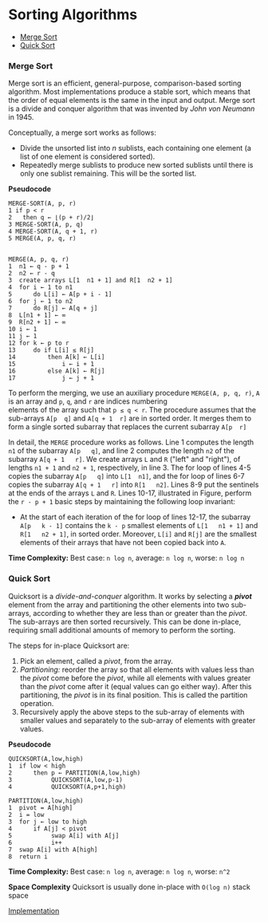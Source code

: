 # Sorting Algorithms
- [Merge Sort](#merge-sort)
- [Quick Sort](#quick-sort)

### Merge Sort
Merge sort is an efficient, general-purpose, comparison-based sorting algorithm. Most implementations produce a stable sort, which means that 
the order of equal elements is the same in the input and output. Merge sort is a divide and conquer algorithm that was invented by *John von Neumann* in 1945.

Conceptually, a merge sort works as follows:
* Divide the unsorted list into *n* sublists, each containing one element (a list of one element is considered sorted).
* Repeatedly merge sublists to produce new sorted sublists until there is only one sublist remaining. This will be the sorted list.

**Pseudocode**
```
MERGE-SORT(A, p, r)
1 if p < r
2   then q ← ⌊(p + r)/2⌋
3 MERGE-SORT(A, p, q)
4 MERGE-SORT(A, q + 1, r)
5 MERGE(A, p, q, r) 


MERGE(A, p, q, r)
1  n1 ← q - p + 1
2  n2 ← r - q
3  create arrays L[1  n1 + 1] and R[1  n2 + 1]
4  for i ← 1 to n1
5      do L[i] ← A[p + i - 1]
6  for j ← 1 to n2
7      do R[j] ← A[q + j]
8  L[n1 + 1] ← ∞
9  R[n2 + 1] ← ∞
10 i ← 1
11 j ← 1
12 for k ← p to r
13     do if L[i] ≤ R[j]
14         then A[k] ← L[i]
15             i ← i + 1
16         else A[k] ← R[j]
17             j ← j + 1 
```
To perform the merging, we use an auxiliary procedure `MERGE(A, p, q, r)`, `A` is an array and `p`, `q`, and `r` are indices numbering \
 elements of the array such that `p ≤ q < r`. The procedure assumes that the sub-arrays `A[p  q]` and `A[q + 1  r]` are in sorted order. 
It merges them to form a single sorted subarray that replaces the current subarray `A[p  r]`

In detail, the `MERGE` procedure works as follows. Line 1 computes the length `n1` of the
subarray `A[p   q]`, and line 2 computes the length `n2` of the subarray `A[q + 1   r]`. We create
arrays `L` and `R` ("left" and "right"), of lengths `n1 + 1` and `n2 + 1`, respectively, in line 3. The for
loop of lines 4-5 copies the subarray `A[p   q]` into `L[1  n1]`, and the for loop of lines 6-7
copies the subarray `A[q + 1   r]` into `R[1   n2]`. Lines 8-9 put the sentinels at the ends of the
arrays `L` and `R`. Lines 10-17, illustrated in Figure, perform the `r - p + 1` basic steps by
maintaining the following loop invariant:
* At the start of each iteration of the for loop of lines 12-17, the subarray `A[p   k - 1]`
contains the `k - p` smallest elements of `L[1   n1 + 1]` and `R[1   n2 + 1]`, in sorted
order. Moreover, `L[i]` and `R[j]` are the smallest elements of their arrays that have not
been copied back into `A`.

**Time Complexity:** 
Best case: `n log n`, average: `n log n`, worse: `n log n`

### Quick Sort
Quicksort is a *divide-and-conquer* algorithm. It works by selecting a ***pivot*** element from the array and partitioning the other elements into two sub-arrays, 
according to whether they are less than or greater than the *pivot*. The sub-arrays are then sorted recursively. This can be done in-place, 
requiring small additional amounts of memory to perform the sorting.

The steps for in-place Quicksort are:

1. Pick an element, called a *pivot*, from the array.
2. *Partitioning:* reorder the array so that all elements with values less than the *pivot* come before the *pivot*, while all elements with values greater 
than the *pivot* come after it (equal values can go either way). After this partitioning, the *pivot* is in its final position. This is called the partition operation.
3. Recursively apply the above steps to the sub-array of elements with smaller values and separately to the sub-array of elements with greater values.

**Pseudocode**
```
QUICKSORT(A,low,high)
1  if low < high
2      then p ← PARTITION(A,low,high)
3           QUICKSORT(A,low,p-1)
4           QUICKSORT(A,p+1,high)

PARTITION(A,low,high)
1  pivot = A[high]
2  i = low
3  for j ← low to high
4      if A[j] < pivot
5           swap A[i] with A[j]
6           i++
7  swap A[i] with A[high]     
8  return i
```

**Time Complexity:** 
Best case: `n log n`, average: `n log n`, worse: `n^2`

**Space Complexity**
Quicksort is usually done in-place with `O(log n)` stack space

[Implementation](./quick_sort.py)